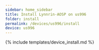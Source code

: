 ```yaml
---
sidebar: home_sidebar
title: Install Lynnrin-AOSP on us996
folder: install
permalink: /devices/us996/install
device: us996
---
```

{% include templates/device_install.md %}

